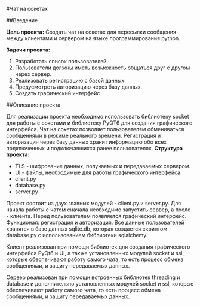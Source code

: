 #Чат на сокетах


##Введение

**Цель проекта:** Создать чат на сокетах для пересылки сообщения между клиентами и сервером на языке программирования python.

**Задачи проекта:**
1. Разработать список пользователей.
2. Пользователи должны иметь возможность общаться друг с другом через сервер.
3. Реализовать регистрацию с базой данных.
4. Предусмотреть авторизацию через базу данных.
5. Создать графический интерфейс.


##Описание проекта

Для реализации проекта необходимо использовать библиотеку socket для работы с сокетами и библиотеку PyQT6 для создания графического интерфейса.
Чат на сокетах позволяет пользователям обмениваться сообщениями в режиме реального времени. Регистрация и авторизация через базу данных хранит информацию обо всех подключенных и подключавшихся ранее пользователях.
**Структура проекта:**
- TLS - шифрование данных, получаемых и передаваемых сервером.
- UI - файлы, необходимые для работы графического интерфейса.
- client.py
- database.py
- server.py

Проект состоит из двух главных модулей - client.py и server.py. Для начала работы с чатом сначала необходимо запустить сервер, а после - клиента. Перед пользователем появляется графический интерфейс. Функционал: регистрация и авторизация. Все данные пользователей хранятся в базе данных sqlite.db, которая создается скриптом database.py с использованием библиотеки sqlalchemy.

Клиент реализован при помощи библиотек для создания графического интерфейса PyQt6 и UI, а также установленных модулей socket и ssl, которые обеспечивают работу самого чата, то есть процесс обмена сообщениями, и защиту передаваемых данных.

Сервер реализован при помощи встроенных библиотек threading и database и дополнительно установленных модулей socket и ssl, которые обеспечивают работу самого чата, то есть процесс обмена сообщениями, и защиту передаваемых данных.

